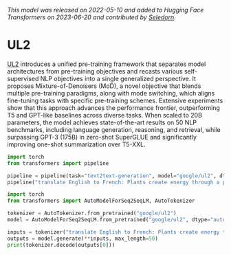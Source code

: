 <!--Copyright 2022 The HuggingFace Team. All rights reserved.

Licensed under the Apache License, Version 2.0 (the "License"); you may not use this file except in compliance with
the License. You may obtain a copy of the License at

http://www.apache.org/licenses/LICENSE-2.0

Unless required by applicable law or agreed to in writing, software distributed under the License is distributed on
an "AS IS" BASIS, WITHOUT WARRANTIES OR CONDITIONS OF ANY KIND, either express or implied. See the License for the
specific language governing permissions and limitations under the License.

⚠️ Note that this file is in Markdown but contain specific syntax for our doc-builder (similar to MDX) that may not be
rendered properly in your Markdown viewer.

-->
*This model was released on 2022-05-10 and added to Hugging Face Transformers on 2023-06-20 and contributed by [Seledorn](https://huggingface.co/Seledorn).*

# UL2

[UL2](https://huggingface.co/papers/2205.05131v1) introduces a unified pre-training framework that separates model architectures from pre-training objectives and recasts various self-supervised NLP objectives into a single generalized perspective. It proposes Mixture-of-Denoisers (MoD), a novel objective that blends multiple pre-training paradigms, along with mode switching, which aligns fine-tuning tasks with specific pre-training schemes. Extensive experiments show that this approach advances the performance frontier, outperforming T5 and GPT-like baselines across diverse tasks. When scaled to 20B parameters, the model achieves state-of-the-art results on 50 NLP benchmarks, including language generation, reasoning, and retrieval, while surpassing GPT-3 (175B) in zero-shot SuperGLUE and significantly improving one-shot summarization over T5-XXL.

<hfoptions id="usage">
<hfoption id="Pipeline">

```py
import torch
from transformers import pipeline

pipeline = pipeline(task="text2text-generation", model="google/ul2", dtype="auto",)
pipeline("translate English to French: Plants create energy through a process known as photosynthesis.")
```

</hfoption>
<hfoption id="AutoModel">

```py
import torch
from transformers import AutoModelForSeq2SeqLM, AutoTokenizer

tokenizer = AutoTokenizer.from_pretrained("google/ul2")
model = AutoModelForSeq2SeqLM.from_pretrained("google/ul2", dtype="auto",)

inputs = tokenizer("translate English to French: Plants create energy through a process known as photosynthesis.", return_tensors="pt")
outputs = model.generate(**inputs, max_length=50)
print(tokenizer.decode(outputs[0]))
```

</hfoption>
</hfoptions>